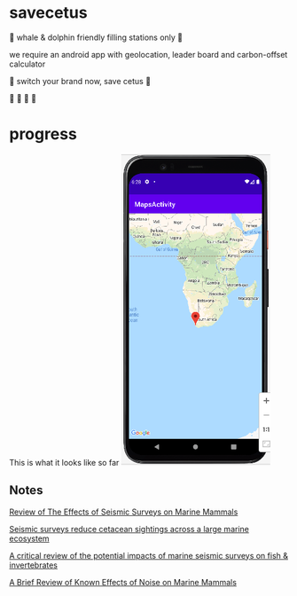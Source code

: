 # savecetus
:whale2: whale & dolphin friendly filling stations only :dolphin:

we require an android app with geolocation, leader board and carbon-offset calculator

:whale2: switch your brand now, save cetus :dolphin:

:whale2: :whale2: :whale2: :whale2:

# progress
This is what it looks like so far
![image](https://github.com/ubuntupunk/savecetus/blob/main/app/look.png?raw=true)

## Notes

[ Review of The Effects of Seismic Surveys on Marine Mammals](https://www.researchgate.net/publication/233685851_A_Review_of_The_Effects_of_Seismic_Surveys_on_Marine_Mammals)

[Seismic surveys reduce cetacean sightings across a large marine ecosystem](https://www.nature.com/articles/s41598-019-55500-4)

[A critical review of the potential impacts of marine seismic surveys on fish & invertebrates](https://www.sciencedirect.com/science/article/pii/S0025326X16309584)

[A Brief Review of Known Effects of
Noise on Marine Mammals](https://escholarship.org/content/qt11m5g19h/qt11m5g19h_noSplash_927ab626a4957971501692989d0917d9.pdf?t=lnozs0)
